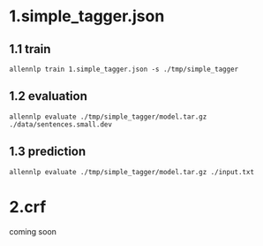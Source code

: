 # 1.simple_tagger.json
## 1.1 train
```
allennlp train 1.simple_tagger.json -s ./tmp/simple_tagger
```
## 1.2 evaluation
```
allennlp evaluate ./tmp/simple_tagger/model.tar.gz ./data/sentences.small.dev
```
## 1.3 prediction
```
allennlp evaluate ./tmp/simple_tagger/model.tar.gz ./input.txt
```
# 2.crf
coming soon